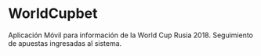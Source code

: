 # WorldCupbet

Aplicación Móvil para información de la World Cup Rusia 2018.
Seguimiento de apuestas ingresadas al sistema.
